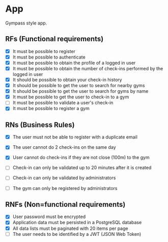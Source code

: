 # App

Gympass style app.

## RFs (Functional requirements)

- [x] It must be possible to register
- [x] It must be possible to authenticate
- [x] It must be possible to obtain the profile of a logged in user
- [x] It must be possible to obtain the number of check-ins performed by the logged in user
- [x] It should be possible to obtain your check-in history
- [x] It should be possible to get the user to search for nearby gyms
- [x] It should be possible to get the user to search for gyms by name
- [x] It must be possible to get the user to check-in to a gym
- [ ] It must be possible to validate a user's check-in
- [x] It must be possible to register a gym

## RNs (Business Rules)

- [x] The user must not be able to register with a duplicate email
- [x] The user cannot do 2 check-ins on the same day
- [x] User cannot do check-ins if they are not close (100m) to the gym
- [ ] Check-in can only be validated up to 20 minutes after it is created
- [ ] Check-in can only be validated by administrators
- [ ] The gym can only be registered by administrators


## RNFs (Non=functional requirements)

- [x] User password must be encrypted
- [x] Application data must be persisted in a PostgreSQL database
- [x] All data lists must be paginated with 20 items per page
- [ ] The user needs to be identified by a JWT (JSON Web Token)